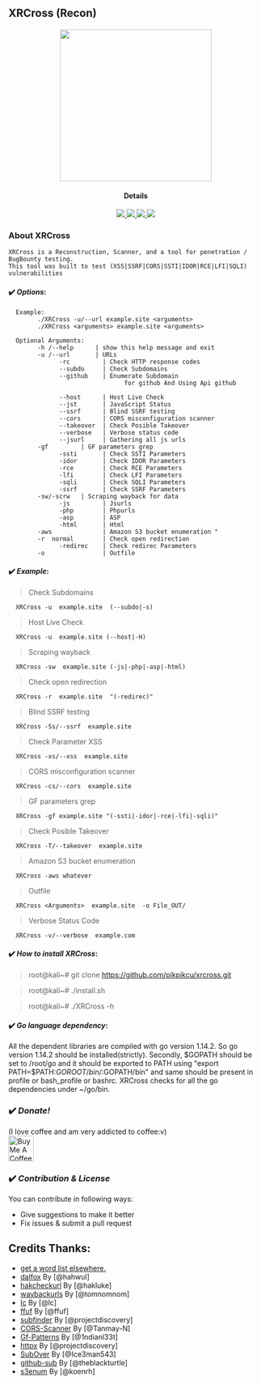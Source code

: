 ## XRCross (Recon)

<h4 align="center"><img src="https://raw.githubusercontent.com/pikpikcu/xrcross/master/img/logo.png" width="300px" height="300px">

</a>
<h4 align="center">Details</h4>                
<p align="center">
  </a>
  <a href="https://ru.m.wikipedia.org/wiki/bash">
    <img src="https://img.shields.io/badge/language-bash-green.svg">
 </a>
  <a href="https://t.me/WongNdes0">
   <img src="https://img.shields.io/badge/telegram--blue.svg">
   </a>
  <a href="https://github.com/pikpikcu/xrcross">
    <img src="https://img.shields.io/badge/version-V1.5-green.svg">
 </a>
   <a href="https://github.com/pikpikcu/xrcross/blob/master/LICENSE">
   <img src="https://img.shields.io/badge/LICENSE-red.svg">
   </a>
 </a>
</p>


### About XRCross 

    XRCross is a Reconstruction, Scanner, and a tool for penetration / BugBounty testing. 
    This tool was built to test (XSS|SSRF|CORS|SSTI|IDOR|RCE|LFI|SQLI) vulnerabilities 

#### ✔️ ***Options***:
>   
      Example: 
            ./XRCross -u/--url example.site <arguments>
            ./XRCross <arguments> example.site <arguments> 

      Optional Arguments:
            -h /--help      | show this help message and exit
            -u /--url       | URLs
                  -rc         | Check HTTP response codes 
                  --subdo     | Check Subdomains
                  --github    | Enumerate Subdomain 
                                    for github And Using Api github
                                    
                  --host      | Host Live Check
                  --jst       | JavaScript Status
                  --ssrf      | Blind SSRF testing
                  --cors      | CORS misconfiguration scanner
                  --takeover  | Check Posible Takeover
                  --verbose   | Verbose status code
                  --jsurl     | Gathering all js urls
            -gf         | GF parameters grep
                  -ssti       | Check SSTI Parameters
                  -idor       | Check IDOR Parameters
                  -rce        | Check RCE Parameters
                  -lfi        | Check LFI Parameters
                  -sqli       | Check SQLI Parameters
                  -ssrf       | Check SSRF Parameters
            -sw/-scrw   | Scraping wayback for data
                  -js         | Jsurls 
                  -php        | Phpurls
                  -asp        | ASP
                  -html       | Html
            -aws              | Amazon S3 bucket enumeration "
            -r  normal        | Check open redirection
                  -redirec    | Check redirec Parameters
            -o                | Outfile

#### ✔️ ***Example***:

>  Check Subdomains

      XRCross -u  example.site  (--subdo|-s)

>  Host Live Check

      XRCross -u  example.site (--host|-H)

>  Scraping wayback

      XRCross -sw  example.site (-js|-php|-asp|-html)

>  Check open redirection

      XRCross -r  example.site  "(-redirec)"

>  Blind SSRF testing

      XRCross -Ss/--ssrf  example.site  

>  Check Parameter XSS

      XRCross -xs/--xss  example.site  
     
>  CORS misconfiguration scanner

      XRCross -cs/--cors  example.site  

>  GF parameters grep

      XRCross -gf example.site "(-ssti|-idor|-rce|-lfi|-sqli)"

>  Check Posible Takeover

      XRCross -T/--takeover  example.site 

> Amazon S3 bucket enumeration 

      XRCross -aws whatever

>  Outfile

      XRCross <Arguments>  example.site  -o File_OUT/

> Verbose Status Code

      XRCross -v/--verbose  example.com 

#### ✔️ ***How to install XRCross***:

> root@kali~# git clone https://github.com/pikpikcu/xrcross.git

> root@kali~# ./install.sh

> root@kali~# ./XRCross -h


#### ✔️ ***Go language dependency***:

All the dependent libraries are compiled with go version 1.14.2. So go version 1.14.2 should be installed(strictly). Secondly, $GOPATH should be set to /root/go and it should be exported to PATH using "export PATH=$PATH:$GOROOT/bin/:$GOPATH/bin" and same should be present in profile or bash_profile or bashrc. XRCross checks for all the go dependencies under ~/go/bin.

### ✔️ ***Donate!***

(I love coffee and am very addicted to coffee:v)
<br><a href="https://www.buymeacoffee.com/pikpikcu"><img src="https://cdn.buymeacoffee.com/buttons/default-black.png" alt="Buy Me A Coffee" height="50px"></a>

### ✔️ ***Contribution & License***

You can contribute in following ways:
  - Give suggestions to make it better
  - Fix issues & submit a pull request

 Credits Thanks:
------------

* [get a word list elsewhere.](https://github.com/bitquark/dnspop/tree/master/results)
* [dalfox](https://github.com/hahwul/dalfox) By [@hahwul]
* [hakcheckurl](https://github.com/hakluke/hakcheckurl) By [@hakluke]
* [waybackurls](https://github.com/tomnomnom/waybackurls) By [@tomnomnom]
* [lc](https://github.com/lc/gau) By [@lc]
* [ffuf](https://github.com/ffuf/ffuf) By [@ffuf]
* [subfinder](https://github.com/projectdiscovery/subfinder) By [@projectdiscovery]
* [CORS-Scanner](https://github.com/Tanmay-N/CORS-Scanner) By [@Tanmay-N]
* [Gf-Patterns](https://github.com/1ndianl33t/Gf-Patterns) By [@1ndianl33t]
* [httpx](https://github.com/projectdiscovery/httpx) By [@projectdiscovery]
* [SubOver](https://github.com/Ice3man543/SubOver) By [@Ice3man543]
* [github-sub](github.com/theblackturtle/github-subs) By [@theblackturtle]
* [s3enum](https://github.com/koenrh/s3enum) By [@koenrh]